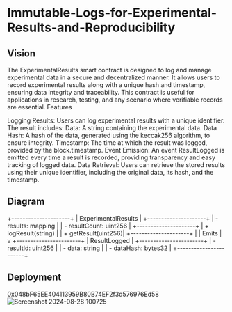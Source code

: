 # Immutable-Logs-for-Experimental-Results-and-Reproducibility
## Vision

The ExperimentalResults smart contract is designed to log and manage experimental data in a secure and decentralized manner. It allows users to record experimental results along with a unique hash and timestamp, ensuring data integrity and traceability. This contract is useful for applications in research, testing, and any scenario where verifiable records are essential.
Features

Logging Results: Users can log experimental results with a unique identifier. The result includes:
Data: A string containing the experimental data.
Data Hash: A hash of the data, generated using the keccak256 algorithm, to ensure integrity.
Timestamp: The time at which the result was logged, provided by the block.timestamp.
Event Emission: An event ResultLogged is emitted every time a result is recorded, providing transparency and easy tracking of logged data.
Data Retrieval: Users can retrieve the stored results using their unique identifier, including the original data, its hash, and the timestamp.

## Diagram

+---------------------+
| ExperimentalResults |
+---------------------+
| - results: mapping  |
| - resultCount: uint256 |
+---------------------+
| + logResult(string) |
| + getResult(uint256)|
+---------------------+
           |
           | Emits
           |
           v
+-----------------------+
|    ResultLogged       |
+-----------------------+
| - resultId: uint256   |
| - data: string        |
| - dataHash: bytes32   |
+-----------------------+

## Deployment
0x048bF65EE404113959B80B74EF2f3d576976Ed58
![Screenshot 2024-08-28 100725](https://github.com/user-attachments/assets/41185c6b-791f-41b6-b814-d126da65fa83)
